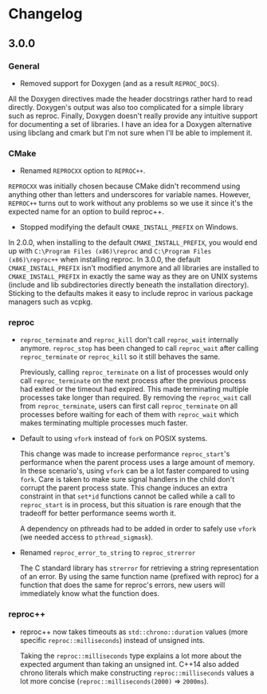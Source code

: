 # Changelog

## 3.0.0

### General

- Removed support for Doxygen (and as a result `REPROC_DOCS`).

All the Doxygen directives made the header docstrings rather hard to read
directly. Doxygen's output was also too complicated for a simple library such as
reproc. Finally, Doxygen doesn't really provide any intuitive support for
documenting a set of libraries. I have an idea for a Doxygen alternative using
libclang and cmark but I'm not sure when I'll be able to implement it.

### CMake

- Renamed `REPROCXX` option to `REPROC++`.

`REPROCXX` was initially chosen because CMake didn't recommend using anything
other than letters and underscores for variable names. However, `REPROC++` turns
out to work without any problems so we use it since it's the expected name for
an option to build reproc++.

- Stopped modifying the default `CMAKE_INSTALL_PREFIX` on Windows.

In 2.0.0, when installing to the default `CMAKE_INSTALL_PREFIX`, you would end
up with `C:\Program Files (x86)\reproc` and `C:\Program Files (x86)\reproc++`
when installing reproc. In 3.0.0, the default `CMAKE_INSTALL_PREFIX` isn't
modified anymore and all libraries are installed to `CMAKE_INSTALL_PREFIX` in
exactly the same way as they are on UNIX systems (include and lib subdirectories
directly beneath the installation directory). Sticking to the defaults makes it
easy to include reproc in various package managers such as vcpkg.

### reproc

- `reproc_terminate` and `reproc_kill` don't call `reproc_wait` internally
  anymore. `reproc_stop` has been changed to call `reproc_wait` after calling
  `reproc_terminate` or `reproc_kill` so it still behaves the same.

  Previously, calling `reproc_terminate` on a list of processes would only call
  `reproc_terminate` on the next process after the previous process had exited
  or the timeout had expired. This made terminating multiple processes take
  longer than required. By removing the `reproc_wait` call from
  `reproc_terminate`, users can first call `reproc_terminate` on all processes
  before waiting for each of them with `reproc_wait` which makes terminating
  multiple processes much faster.

- Default to using `vfork` instead of `fork` on POSIX systems.

  This change was made to increase performance `reproc_start`'s performance when
  the parent process uses a large amount of memory. In these scenario's, using
  `vfork` can be a lot faster compared to using `fork`. Care is taken to make
  sure signal handlers in the child don't corrupt the parent process state. This
  change induces an extra constraint in that `set*id` functions cannot be called
  while a call to `reproc_start` is in process, but this situation is rare
  enough that the tradeoff for better performance seems worth it.

  A dependency on pthreads had to be added in order to safely use `vfork` (we
  needed access to `pthread_sigmask`).

- Renamed `reproc_error_to_string` to `reproc_strerror`

  The C standard library has `strerror` for retrieving a string representation
  of an error. By using the same function name (prefixed with reproc) for a
  function that does the same for reproc's errors, new users will immediately
  know what the function does.

### reproc++

- reproc++ now takes timeouts as `std::chrono::duration` values (more specific
  `reproc::milliseconds`) instead of unsigned ints.

  Taking the `reproc::milliseconds` type explains a lot more about the expected
  argument than taking an unsigned int. C++14 also added chrono literals which
  make constructing `reproc::milliseconds` values a lot more concise
  (`reproc::milliseconds(2000)` => `2000ms`).

